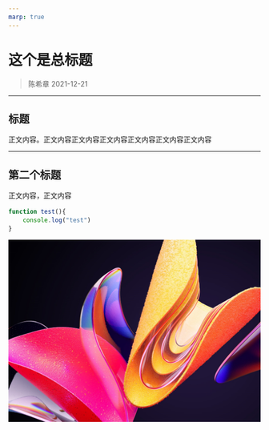 ```yaml
---
marp: true
---
```


# 这个是总标题
> 陈希章 2021-12-21

---

## 标题

正文内容。正文内容正文内容正文内容正文内容正文内容正文内容

---

## 第二个标题

正文内容，正文内容

```javascript
function test(){
    console.log("test")
}
```

![w:400 h:300](images/2021-12-20-15-42-53.png)
